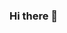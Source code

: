 ### Hi there 👋

<!--
**MarvinYoung/MarvinYoung** is a ✨ _special_ ✨ repository because its `README.md` (this file) appears on your GitHub profile.

[github status]https://github-readme-stats.vercel.app/api?username=MarvinYoung&show_icons=true
